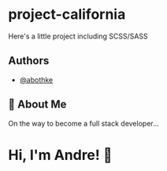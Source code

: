 # project-california

Here's a little project including SCSS/SASS

## Authors

- [@abothke](https://www.github.com/abothke)


## 🚀 About Me
On the way to become a full stack developer...


# Hi, I'm Andre! 👋